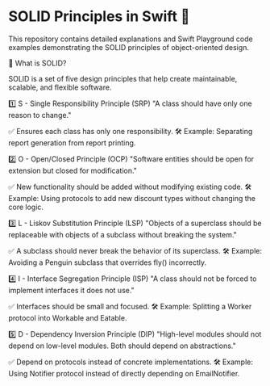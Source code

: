 # SOLID Principles in Swift 🚀

This repository contains detailed explanations and Swift Playground code examples demonstrating the SOLID principles of object-oriented design.

📌 What is SOLID?

SOLID is a set of five design principles that help create maintainable, scalable, and flexible software.

1️⃣ S - Single Responsibility Principle (SRP)
"A class should have only one reason to change."

✅ Ensures each class has only one responsibility.
🛠 Example: Separating report generation from report printing.


2️⃣ O - Open/Closed Principle (OCP)
"Software entities should be open for extension but closed for modification."

✅ New functionality should be added without modifying existing code.
🛠 Example: Using protocols to add new discount types without changing the core logic.


3️⃣ L - Liskov Substitution Principle (LSP)
"Objects of a superclass should be replaceable with objects of a subclass without breaking the system."

✅ A subclass should never break the behavior of its superclass.
🛠 Example: Avoiding a Penguin subclass that overrides fly() incorrectly.


4️⃣ I - Interface Segregation Principle (ISP)
"A class should not be forced to implement interfaces it does not use."

✅ Interfaces should be small and focused.
🛠 Example: Splitting a Worker protocol into Workable and Eatable.


5️⃣ D - Dependency Inversion Principle (DIP)
"High-level modules should not depend on low-level modules. Both should depend on abstractions."

✅ Depend on protocols instead of concrete implementations.
🛠 Example: Using Notifier protocol instead of directly depending on EmailNotifier.
